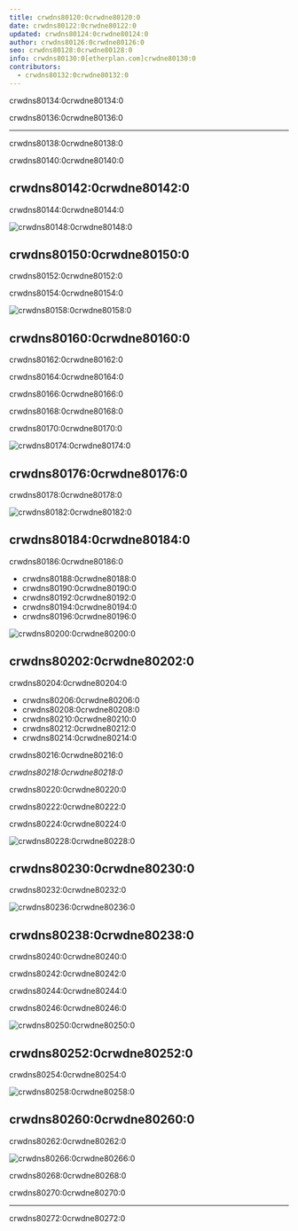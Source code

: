```yaml
---
title: crwdns80120:0crwdne80120:0
date: crwdns80122:0crwdne80122:0
updated: crwdns80124:0crwdne80124:0
author: crwdns80126:0crwdne80126:0
seo: crwdns80128:0crwdne80128:0
info: crwdns80130:0[etherplan.com]crwdne80130:0
contributors:
  - crwdns80132:0crwdne80132:0
---
```


crwdns80134:0crwdne80134:0

crwdns80136:0crwdne80136:0

---

crwdns80138:0crwdne80138:0

crwdns80140:0crwdne80140:0

## crwdns80142:0crwdne80142:0

crwdns80144:0crwdne80144:0

![crwdns80148:0crwdne80148:0](./01.png)

## crwdns80150:0crwdne80150:0

crwdns80152:0crwdne80152:0

crwdns80154:0crwdne80154:0

![crwdns80158:0crwdne80158:0](./02.png)

## crwdns80160:0crwdne80160:0

crwdns80162:0crwdne80162:0

crwdns80164:0crwdne80164:0

crwdns80166:0crwdne80166:0

crwdns80168:0crwdne80168:0

crwdns80170:0crwdne80170:0

![crwdns80174:0crwdne80174:0](./03.png)

## crwdns80176:0crwdne80176:0

crwdns80178:0crwdne80178:0

![crwdns80182:0crwdne80182:0](./04.png)

## crwdns80184:0crwdne80184:0

crwdns80186:0crwdne80186:0

- crwdns80188:0crwdne80188:0
- crwdns80190:0crwdne80190:0
- crwdns80192:0crwdne80192:0
- crwdns80194:0crwdne80194:0
- crwdns80196:0crwdne80196:0

![crwdns80200:0crwdne80200:0](./05.png)

## crwdns80202:0crwdne80202:0

crwdns80204:0crwdne80204:0

- crwdns80206:0crwdne80206:0
- crwdns80208:0crwdne80208:0
- crwdns80210:0crwdne80210:0
- crwdns80212:0crwdne80212:0
- crwdns80214:0crwdne80214:0

crwdns80216:0crwdne80216:0

_crwdns80218:0crwdne80218:0_

crwdns80220:0crwdne80220:0

crwdns80222:0crwdne80222:0

crwdns80224:0crwdne80224:0

![crwdns80228:0crwdne80228:0](./06.png)

## crwdns80230:0crwdne80230:0

crwdns80232:0crwdne80232:0

![crwdns80236:0crwdne80236:0](./07.png)

## crwdns80238:0crwdne80238:0

crwdns80240:0crwdne80240:0

crwdns80242:0crwdne80242:0

crwdns80244:0crwdne80244:0

crwdns80246:0crwdne80246:0

![crwdns80250:0crwdne80250:0](./08.png)

## crwdns80252:0crwdne80252:0

crwdns80254:0crwdne80254:0

![crwdns80258:0crwdne80258:0](./09.png)

## crwdns80260:0crwdne80260:0

crwdns80262:0crwdne80262:0

![crwdns80266:0crwdne80266:0](./10.png)

crwdns80268:0crwdne80268:0

crwdns80270:0crwdne80270:0

---

crwdns80272:0crwdne80272:0
